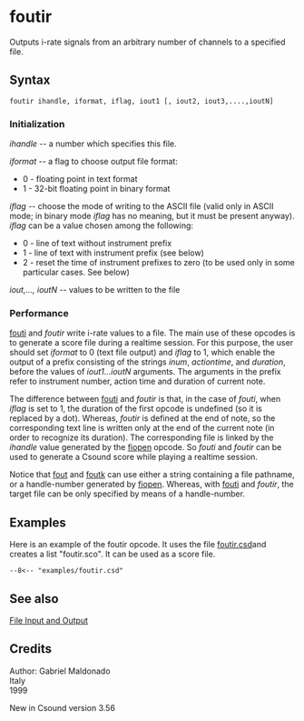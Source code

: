 <!--
id:foutir
category:Signal I/O:File I/O
-->
# foutir
Outputs i-rate signals from an arbitrary number of channels to a specified file.

## Syntax
``` csound-orc
foutir ihandle, iformat, iflag, iout1 [, iout2, iout3,....,ioutN]
```

### Initialization

_ihandle_ -- a number which specifies this file.

_iformat_ -- a flag to choose output file format:

*  0 - floating point in text format
*  1 - 32-bit floating point in binary format

_iflag_ -- choose the mode of writing to the ASCII file (valid only in ASCII mode; in binary mode _iflag_ has no meaning, but it must be present anyway). _iflag_ can be a value chosen among the following:

*  0 - line of text without instrument prefix
*  1 - line of text with instrument prefix (see below)
*  2 - reset the time of instrument prefixes to zero (to be used only in some particular cases. See below)

_iout,..., ioutN_ -- values to be written to the file

### Performance

[fouti](../../opcodes/fouti) and _foutir_ write i-rate values to a file. The main use of these opcodes is to generate a score file during a realtime session. For this purpose, the user should set _iformat_ to 0 (text file output) and _iflag_ to 1, which enable the output of a prefix consisting of the strings _inum_, _actiontime_, and _duration_, before the values of _iout1...ioutN_ arguments. The arguments in the prefix refer to instrument number, action time and duration of current note.

The difference between [fouti](../../opcodes/fouti) and _foutir_ is that, in the case of _fouti_, when _iflag_ is set to 1, the duration of the first opcode is undefined (so it is replaced by a dot). Whereas, _foutir_ is defined at the end of note, so the corresponding text line is written only at the end of the current note (in order to recognize its duration). The corresponding file is linked by the _ihandle_ value generated by the [fiopen](../../opcodes/fiopen) opcode. So _fouti_ and _foutir_ can be used to generate a Csound score while playing  a realtime session.

Notice that [fout](../../opcodes/fout) and [foutk](../../opcodes/foutk) can use either a string containing a file pathname, or a handle-number generated by [fiopen](../../opcodes/fiopen). Whereas, with [fouti](../../opcodes/fouti) and _foutir_, the target file can be only specified by means of a handle-number.

## Examples

Here is an example of the foutir opcode. It uses the file [foutir.csd](../../examples/foutir.csd)and creates a list "foutir.sco". It can be used as a score file.

``` csound-csd title="Example of the foutir opcode." linenums="1"
--8<-- "examples/foutir.csd"
```

## See also

[File Input and Output](../../sigio/fileio)

## Credits

Author: Gabriel Maldonado<br>
Italy<br>
1999<br>

New in Csound version 3.56
